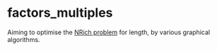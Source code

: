 # factors\_multiples
Aiming to optimise the [NRich problem](https://nrich.maths.org/5468/solution)
for length, by various graphical algorithms.

